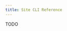 ```yaml
---
title: Site CLI Reference
---
```


<Intro>
TODO
</Intro>

<SiteCliArgs argString='[["-u" "--username USERNAME" "The user receiving the role"]
                   ["-r" "--role ROLE" "The role you are assigning"]
                   ["-j" "--justification JUSTIFICATION" "The business justification"]]'/>
